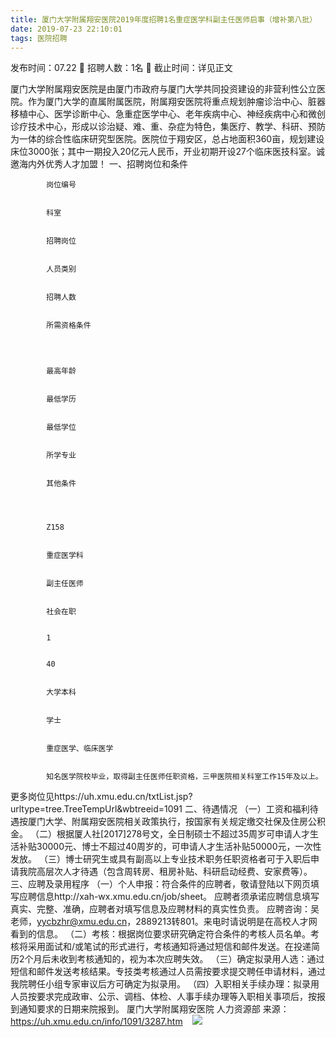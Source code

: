 ```yaml
---
title: 厦门大学附属翔安医院2019年度招聘1名重症医学科副主任医师启事（增补第八批）
date: 2019-07-23 22:10:01
tags: 医院招聘
---
```

发布时间：07.22   🌟   招聘人数：1名   🌈   截止时间：详见正文
<!-- more -->
厦门大学附属翔安医院是由厦门市政府与厦门大学共同投资建设的非营利性公立医院。作为厦门大学的直属附属医院，附属翔安医院将重点规划肿瘤诊治中心、脏器移植中心、医学诊断中心、急重症医学中心、老年疾病中心、神经疾病中心和微创诊疗技术中心，形成以诊治疑、难、重、杂症为特色，集医疗、教学、科研、预防为一体的综合性临床研究型医院。医院位于翔安区，总占地面积360亩，规划建设床位3000张；其中一期投入20亿元人民币，开业初期开设27个临床医技科室。诚邀海内外优秀人才加盟！
一、招聘岗位和条件

    
        
            
            岗位编号
            
            
            科室
            
            
            招聘岗位
            
            
            人员类别
            
            
            招聘人数
            
            
            所需资格条件
            
        
        
            
            最高年龄
            
            
            最低学历
            
            
            最低学位
            
            
            所学专业
            
            
            其他条件
            
        
        
            
            Z158
            
            
            重症医学科
            
            
            副主任医师
            
            
            社会在职
            
            
            1
            
            
            40
            
            
            大学本科
            
            
            学士
            
            
            重症医学、临床医学
            
            
            知名医学院校毕业，取得副主任医师任职资格，三甲医院相关科室工作15年及以上。
            
        
    

更多岗位见https://uh.xmu.edu.cn/txtList.jsp?urltype=tree.TreeTempUrl&wbtreeid=1091
二、待遇情况
（一）工资和福利待遇按厦门大学、附属翔安医院相关政策执行，按国家有关规定缴交社保及住房公积金。
（二）根据厦人社[2017]278号文，全日制硕士不超过35周岁可申请人才生活补贴30000元、博士不超过40周岁的，可申请人才生活补贴50000元，一次性发放。
（三）博士研究生或具有副高以上专业技术职务任职资格者可于入职后申请我院高层次人才待遇（包含周转房、租房补贴、科研启动经费、安家费等）。
三、应聘及录用程序
（一）个人申报：符合条件的应聘者，敬请登陆以下网页填写应聘信息http://xah-wx.xmu.edu.cn/job/sheet。
应聘者须承诺应聘信息填写真实、完整、准确，应聘者对填写信息及应聘材料的真实性负责。
应聘咨询：吴老师，yycbzhr@xmu.edu.cn，2889213转801。来电时请说明是在高校人才网看到的信息。
（二）考核：根据岗位要求研究确定符合条件的考核人员名单。考核将采用面试和/或笔试的形式进行，考核通知将通过短信和邮件发送。在投递简历2个月后未收到考核通知的，视为本次应聘失效。
（三）确定拟录用人选：通过短信和邮件发送考核结果。专技类考核通过人员需按要求提交聘任申请材料，通过我院聘任小组专家审议后方可确定为拟录用。
（四）入职相关手续办理：拟录用人员按要求完成政审、公示、调档、体检、人事手续办理等入职相关事项后，按报到通知要求的日期来院报到。
厦门大学附属翔安医院
人力资源部
来源：
https://uh.xmu.edu.cn/info/1091/3287.htm
 
 ![](https://cdn.weiweiblog.cn/20181015134814.png)